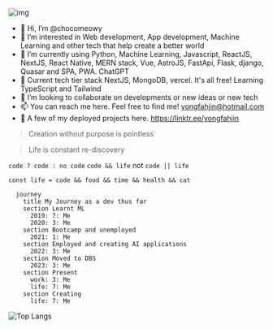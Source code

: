 ![img](https://i.imgur.com/gFFbMBH.png)

- 👋 Hi, I’m @chocomeowy
- 👀 I’m interested in Web development, App development, Machine Learning and other tech that help create a better world
- 🌱 I’m currently using Python, Machine Learning, Javascript, ReactJS, NextJS, React Native, MERN stack, Vue, AstroJS, FastApi, Flask, django, Quasar and SPA, PWA. ChatGPT
- 🍮 Current tech tier stack NextJS, MongoDB, vercel. It's all free! Learning TypeScript and Tailwind
- 💞️ I’m looking to collaborate on developments or new ideas or new tech
- 📫 You can reach me here. Feel free to find me! yongfahjin@hotmail.com
- 🤗 A few of my deployed projects here. https://linktr.ee/yongfahjin

>Creation without purpose is pointless

>Life is constant re-discovery 

`code ? code : no code` `code && life` not `code || life`

`const life = code && food && time && health && cat` 

```mermaid
  journey
    title My Journey as a dev thus far
    section Learnt ML
      2019: 7: Me
      2020: 3: Me
    section Bootcamp and unemployed
      2021: 1: Me
    section Employed and creating AI applications
      2022: 3: Me
    section Moved to DBS 
      2023: 3: Me
    section Present
      work: 3: Me
      life: 7: Me
    section Creating
      life: 7: Me
```

![Top Langs](https://github-readme-stats.vercel.app/api/top-langs/?username=chocomeowy&theme=vision-friendly-dark&count_private=true&show_icons=true)
